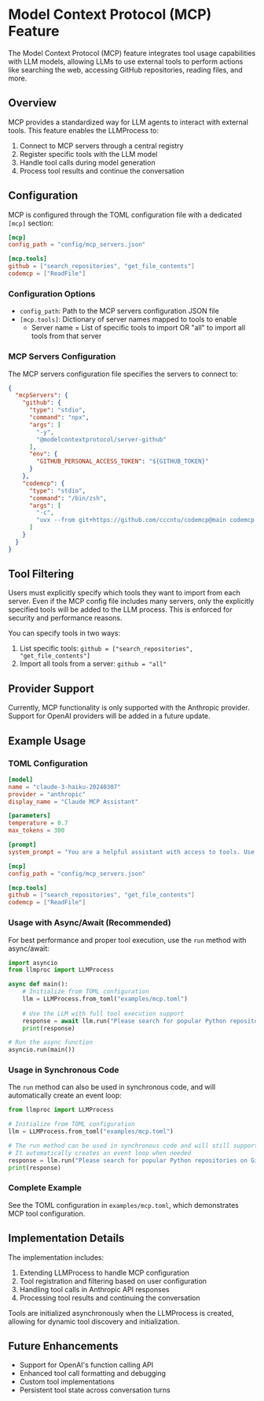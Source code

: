 # Model Context Protocol (MCP) Feature

The Model Context Protocol (MCP) feature integrates tool usage capabilities with LLM models, allowing LLMs to use external tools to perform actions like searching the web, accessing GitHub repositories, reading files, and more.

## Overview

MCP provides a standardized way for LLM agents to interact with external tools. This feature enables the LLMProcess to:

1. Connect to MCP servers through a central registry
2. Register specific tools with the LLM model
3. Handle tool calls during model generation
4. Process tool results and continue the conversation

## Configuration

MCP is configured through the TOML configuration file with a dedicated `[mcp]` section:

```toml
[mcp]
config_path = "config/mcp_servers.json"

[mcp.tools]
github = ["search_repositories", "get_file_contents"]
codemcp = ["ReadFile"]
```

### Configuration Options

- `config_path`: Path to the MCP servers configuration JSON file
- `[mcp.tools]`: Dictionary of server names mapped to tools to enable
  - Server name = List of specific tools to import OR "all" to import all tools from that server

### MCP Servers Configuration

The MCP servers configuration file specifies the servers to connect to:

```json
{
  "mcpServers": {
    "github": {
      "type": "stdio",
      "command": "npx",
      "args": [
        "-y",
        "@modelcontextprotocol/server-github"
      ],
      "env": {
        "GITHUB_PERSONAL_ACCESS_TOKEN": "${GITHUB_TOKEN}"
      }
    },
    "codemcp": {
      "type": "stdio",
      "command": "/bin/zsh",
      "args": [
        "-c",
        "uvx --from git+https://github.com/cccntu/codemcp@main codemcp "
      ]
    }
  }
}
```

## Tool Filtering

Users must explicitly specify which tools they want to import from each server. Even if the MCP config file includes many servers, only the explicitly specified tools will be added to the LLM process. This is enforced for security and performance reasons.

You can specify tools in two ways:

1. List specific tools: `github = ["search_repositories", "get_file_contents"]`
2. Import all tools from a server: `github = "all"`

## Provider Support

Currently, MCP functionality is only supported with the Anthropic provider. Support for OpenAI providers will be added in a future update.

## Example Usage

### TOML Configuration

```toml
[model]
name = "claude-3-haiku-20240307"
provider = "anthropic"
display_name = "Claude MCP Assistant"

[parameters]
temperature = 0.7
max_tokens = 300

[prompt]
system_prompt = "You are a helpful assistant with access to tools. Use tools whenever appropriate to answer user queries accurately."

[mcp]
config_path = "config/mcp_servers.json"

[mcp.tools]
github = ["search_repositories", "get_file_contents"]
codemcp = ["ReadFile"]
```

### Usage with Async/Await (Recommended)

For best performance and proper tool execution, use the `run` method with async/await:

```python
import asyncio
from llmproc import LLMProcess

async def main():
    # Initialize from TOML configuration
    llm = LLMProcess.from_toml("examples/mcp.toml")
    
    # Use the LLM with full tool execution support
    response = await llm.run("Please search for popular Python repositories on GitHub.")
    print(response)

# Run the async function
asyncio.run(main())
```

### Usage in Synchronous Code

The `run` method can also be used in synchronous code, and will automatically create an event loop:

```python
from llmproc import LLMProcess

# Initialize from TOML configuration
llm = LLMProcess.from_toml("examples/mcp.toml")

# The run method can be used in synchronous code and will still support tools
# It automatically creates an event loop when needed
response = llm.run("Please search for popular Python repositories on GitHub.")
print(response)
```

### Complete Example

See the TOML configuration in `examples/mcp.toml`, which demonstrates MCP tool configuration.

## Implementation Details

The implementation includes:

1. Extending LLMProcess to handle MCP configuration
2. Tool registration and filtering based on user configuration
3. Handling tool calls in Anthropic API responses
4. Processing tool results and continuing the conversation

Tools are initialized asynchronously when the LLMProcess is created, allowing for dynamic tool discovery and initialization.

## Future Enhancements

- Support for OpenAI's function calling API
- Enhanced tool call formatting and debugging
- Custom tool implementations
- Persistent tool state across conversation turns